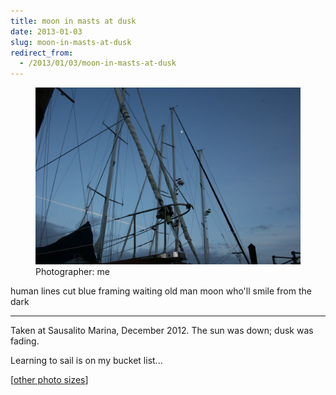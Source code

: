 ```yaml
---
title: moon in masts at dusk
date: 2013-01-03
slug: moon-in-masts-at-dusk
redirect_from:
  - /2013/01/03/moon-in-masts-at-dusk
---
```


<figure>
<img src="assets/moon-in-masts.jpg" />
<figcaption>Photographer: me</figcaption>
</figure>

<p class="haiku">human lines cut blue
framing waiting old man moon
who'll smile from the dark</p>

<hr>

Taken at Sausalito Marina, December 2012. The sun was down; dusk was fading.

Learning to sail is on my bucket list...

[<a href="http://www.flickr.com/photos/daniel_hardman/8331434557/sizes/l/">other photo sizes</a>]